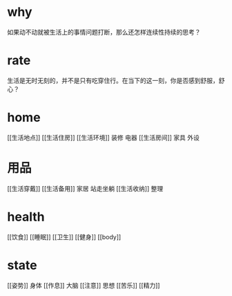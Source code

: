 # why
如果动不动就被生活上的事情问题打断，那么还怎样连续性持续的思考？
# rate
生活是无时无刻的，并不是只有吃穿住行。在当下的这一刻，你是否感到舒服，舒心？
# home
[[生活地点]]
[[生活住房]]
[[生活环境]] 装修 电器
[[生活房间]] 家具 外设

# 用品
[[生活穿戴]]
[[生活备用]]
家居 站走坐躺
[[生活收纳]] 整理

# health
[[饮食]]
[[睡眠]]
[[卫生]]
[[健身]]
[[body]]

# state
[[姿势]] 身体
[[作息]] 大脑
[[注意]] 思想
[[苦乐]]
[[精力]]
